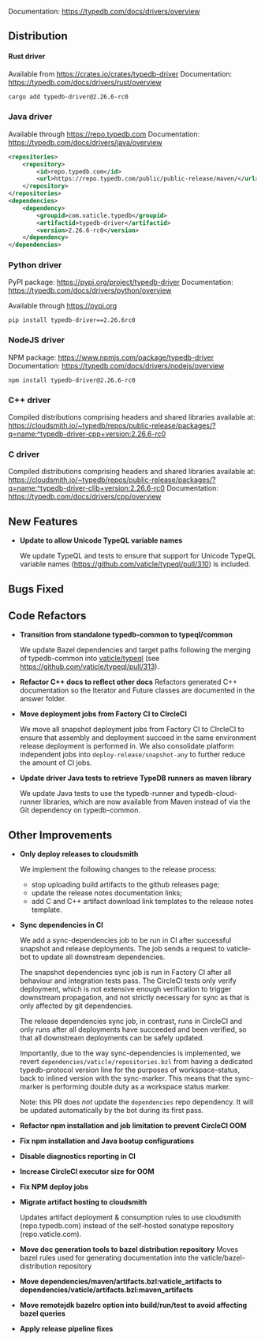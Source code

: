 Documentation: https://typedb.com/docs/drivers/overview

## Distribution

#### Rust driver

Available from https://crates.io/crates/typedb-driver
Documentation: https://typedb.com/docs/drivers/rust/overview


```sh
cargo add typedb-driver@2.26.6-rc0
```


### Java driver

Available through https://repo.typedb.com
Documentation: https://typedb.com/docs/drivers/java/overview

```xml
<repositories>
    <repository>
        <id>repo.typedb.com</id>
        <url>https://repo.typedb.com/public/public-release/maven/</url>
    </repository>
</repositories>
<dependencies>
    <dependency>
        <groupid>com.vaticle.typedb</groupid>
        <artifactid>typedb-driver</artifactid>
        <version>2.26.6-rc0</version>
    </dependency>
</dependencies>
```

### Python driver

PyPI package: https://pypi.org/project/typedb-driver
Documentation: https://typedb.com/docs/drivers/python/overview

Available through https://pypi.org

```
pip install typedb-driver==2.26.6rc0
```

### NodeJS driver

NPM package: https://www.npmjs.com/package/typedb-driver
Documentation: https://typedb.com/docs/drivers/nodejs/overview

```
npm install typedb-driver@2.26.6-rc0
```

### C++ driver

Compiled distributions comprising headers and shared libraries available at: https://cloudsmith.io/~typedb/repos/public-release/packages/?q=name:^typedb-driver-cpp+version:2.26.6-rc0

### C driver

Compiled distributions comprising headers and shared libraries available at: https://cloudsmith.io/~typedb/repos/public-release/packages/?q=name:^typedb-driver-clib+version:2.26.6-rc0
Documentation: https://typedb.com/docs/drivers/cpp/overview


## New Features
- **Update to allow Unicode TypeQL variable names**
  
  We update TypeQL and tests to ensure that support for Unicode TypeQL variable names (https://github.com/vaticle/typeql/pull/310) is included.
  
  

## Bugs Fixed


## Code Refactors
- **Transition from standalone typedb-common to typeql/common**
  
  We update Bazel dependencies and target paths following the merging of typedb-common into [vaticle/typeql](https://github.com/vaticle/typeql/) (see https://github.com/vaticle/typeql/pull/313).
  
- **Refactor C++ docs to reflect other docs**
  Refactors generated C++ documentation so the Iterator and Future classes are documented in the answer folder.
  
  
- **Move deployment jobs from Factory CI to CIrcleCI**
  
  We move all snapshot deployment jobs from Factory CI to CIrcleCI to ensure that assembly and deployment succeed in the same environment release deployment is performed in. We also consolidate platform independent jobs into `deploy-release/snapshot-any` to further reduce the amount of CI jobs.
  
- **Update driver Java tests to retrieve TypeDB runners as maven library**
  
  We update Java tests to use the typedb-runner and typedb-cloud-runner libraries, which are now available from Maven instead of via the Git dependency on typedb-common.
  
  

## Other Improvements
- **Only deploy releases to cloudsmith**
  
  We implement the following changes to the release process:
  
  - stop uploading build artifacts to the github releases page;
  - update the release notes documentation links;
  - add C and C++ artifact download link templates to the release notes template.
  
- **Sync dependencies in CI**
  
  We add a sync-dependencies job to be run in CI after successful snapshot and release deployments. The job sends a request to vaticle-bot to update all downstream dependencies.
  
  The snapshot dependencies sync job is run in Factory CI after all behaviour and integration tests pass. The CircleCI tests only verify deployment, which is not extensive enough verification to trigger downstream propagation, and not strictly necessary for sync as that is only affected by git dependencies.
  
  The release dependencies sync job, in contrast, runs in CircleCI and only runs after all deployments have succeeded and been verified, so that all downstream deployments can be safely updated.
  
  Importantly, due to the way sync-dependencies is implemented, we revert `dependencies/vaticle/repositories.bzl` from having a dedicated typedb-protocol version line for the purposes of workspace-status, back to inlined version with the sync-marker. This means that the sync-marker is performing double duty as a workspace status marker.
  
  Note: this PR does _not_ update the `dependencies` repo dependency. It will be updated automatically by the bot during its first pass.
  
- **Refactor npm installation and job limitation to prevent CircleCI OOM**

- **Fix npm installation and Java bootup configurations**

- **Disable diagnostics reporting in CI**

- **Increase CircleCI executor size for OOM**

- **Fix NPM deploy jobs**

- **Migrate artifact hosting to cloudsmith**
  
  Updates artifact deployment & consumption rules to use cloudsmith (repo.typedb.com) instead of the self-hosted sonatype repository (repo.vaticle.com).
  
  
- **Move doc generation tools to bazel distribution repository**
  Moves bazel rules used for generating documentation into the vaticle/bazel-distribution repository
  
  
- **Move dependencies/maven/artifacts.bzl:vaticle_artifacts to dependencies/vaticle/artifacts.bzl:maven_artifacts**

- **Move remotejdk bazelrc option into build/run/test to avoid affecting bazel queries**

- **Apply release pipeline fixes**

    
